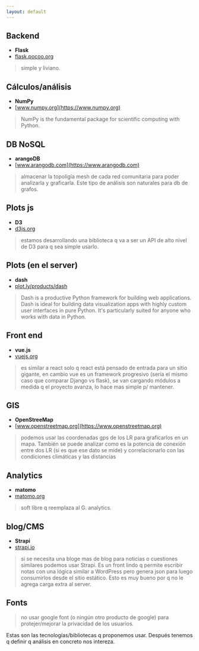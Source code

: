 ```yaml
---
layout: default
---
```


## Backend
* **Flask**
* [flask.pocoo.org](http://flask.pocoo.org)
> simple y liviano.

## Cálculos/análisis
* **NumPy**
* [www.numpy.org](https://www.numpy.org)
> NumPy is the fundamental package for scientific computing with Python.

## DB NoSQL
* **arangoDB**
* [www.arangodb.com](https://www.arangodb.com)
> almacenar la topoligía mesh de cada red comunitaria para poder analizarla y graficarla. Este tipo de análisis son naturales para db de grafos.

## Plots js
* **D3**
* [d3js.org](https://d3js.org)
> estamos desarrollando una biblioteca q va a ser un API de alto nivel de D3 para q sea simple usarlo.

## Plots (en el server)
* **dash**
* [plot.ly/products/dash](https://plot.ly/products/dash/)
> Dash is a productive Python framework for building web applications. Dash is ideal for building data visualization apps with highly custom user interfaces in pure Python. It's particularly suited for anyone who works with data in Python.

## Front end
* **vue.js**
* [vuejs.org](https://vuejs.org)
> es similar a react solo q react está pensado de entrada para un sitio gigante, en cambio vue es un framework progresivo (sería el mismo caso que comparar Django vs flask), se van cargando módulos a medida q el proyecto avanza, lo hace mas simple p/ mantener.

## GIS
* **OpenStreeMap**
* [www.openstreetmap.org](https://www.openstreetmap.org)
> podemos usar las coordenadas gps de los LR para graficarlos en un mapa. También se puede analizar como es la potencia de conexión entre dos LR (si es que ese dato se mide) y correlacionarlo con las condiciones climáticas y las distancias

## Analytics
* **matomo**
* [matomo.org](https://matomo.org)
> soft libre q reemplaza al G. analytics.

## blog/CMS
* **Strapi**
* [strapi.io](https://strapi.io)
> si se necesita una bloge mas de blog para noticias o cuestiones similares podemos usar Strapi. Es un front lindo q permite escribir notas con una lógica similar a WordPress pero genera json para luego consumirlos desde el sitio estático. Esto es muy bueno por q no le agrega carga extra al server.

## Fonts
> no usar google font (o ningún otro producto de google) para protejer/mejorar  la privacidad de los usuarios.

Estas son las tecnologías/bibliotecas q proponemos usar. Después tenemos q definir q análisis en concreto nos intereza.
